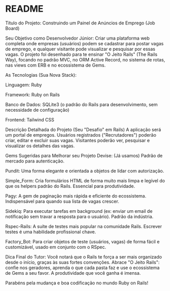 # README

Título do Projeto: Construindo um Painel de Anúncios de Emprego (Job Board)

Seu Objetivo como Desenvolvedor Júnior:
Criar uma plataforma web completa onde empresas (usuários) podem se cadastrar para postar vagas de emprego, e qualquer visitante pode visualizar e pesquisar por essas vagas. O projeto foi desenhado para te ensinar "O Jeito Rails" (The Rails Way), focando no padrão MVC, no ORM Active Record, no sistema de rotas, nas views com ERB e no ecossistema de Gems.

As Tecnologias (Sua Nova Stack):

Linguagem: Ruby

Framework: Ruby on Rails

Banco de Dados: SQLite3 (o padrão do Rails para desenvolvimento, sem necessidade de configuração)

Frontend: Tailwind CSS

Descrição Detalhada do Projeto (Seu "Desafio" em Rails)
A aplicação será um portal de empregos. Usuários registrados ("Recrutadores") poderão criar, editar e excluir suas vagas. Visitantes poderão ver, pesquisar e visualizar os detalhes das vagas.

Gems Sugeridas para Melhorar seu Projeto
Devise: (Já usamos) Padrão de mercado para autenticação.

Pundit: Uma forma elegante e orientada a objetos de lidar com autorização.

Simple_Form: Cria formulários HTML de forma muito mais limpa e legível do que os helpers padrão do Rails. Essencial para produtividade.

Pagy: A gem de paginação mais rápida e eficiente do ecossistema. Indispensável para quando sua lista de vagas crescer.

Sidekiq: Para executar tarefas em background (ex: enviar um email de notificação sem travar a resposta para o usuário). Padrão da indústria.

Rspec-Rails: A suíte de testes mais popular na comunidade Rails. Escrever testes é uma habilidade profissional chave.

Factory_Bot: Para criar objetos de teste (usuários, vagas) de forma fácil e customizável, usado em conjunto com o RSpec.

Dica Final do Tutor: Você notará que o Rails te força a ser mais organizado desde o início, graças às suas fortes convenções. Abrace "O Jeito Rails": confie nos geradores, aprenda o que cada pasta faz e use o ecossistema de Gems a seu favor. A produtividade que você ganha é imensa.

Parabéns pela mudança e boa codificação no mundo Ruby on Rails!

